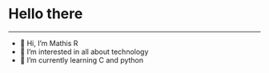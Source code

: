 # Hello there
---
- 👋 Hi, I’m Mathis R
- 👀 I’m interested in all about technology
- 🌱 I’m currently learning C and python
